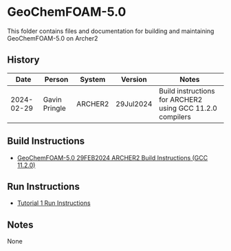 GeoChemFOAM-5.0
===============
This folder contains files and documentation for building and maintaining GeoChemFOAM-5.0 on Archer2

History
-------

Date | Person | System | Version | Notes
---- | -------|--------|---------|------
2024-02-29 | Gavin Pringle | ARCHER2 | 29Jul2024 | Build instructions for ARCHER2 using GCC 11.2.0 compilers

Build Instructions
------------------

* [GeoChemFOAM-5.0 29FEB2024 ARCHER2 Build Instructions (GCC 11.2.0)](build_geochemfoam_29Feb2024_gcc1120.md)

Run Instructions
------------------

* [Tutorial 1 Run Instructions](run_tutorial1.md)


Notes
-----
None
